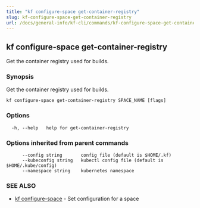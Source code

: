 ```yaml
---
title: "kf configure-space get-container-registry"
slug: kf-configure-space-get-container-registry
url: /docs/general-info/kf-cli/commands/kf-configure-space-get-container-registry/
---
```

## kf configure-space get-container-registry

Get the container registry used for builds.

### Synopsis

Get the container registry used for builds.

```
kf configure-space get-container-registry SPACE_NAME [flags]
```

### Options

```
  -h, --help   help for get-container-registry
```

### Options inherited from parent commands

```
      --config string       config file (default is $HOME/.kf)
      --kubeconfig string   kubectl config file (default is $HOME/.kube/config)
      --namespace string    kubernetes namespace
```

### SEE ALSO

* [kf configure-space](/docs/general-info/kf-cli/commands/kf-configure-space/)	 - Set configuration for a space

